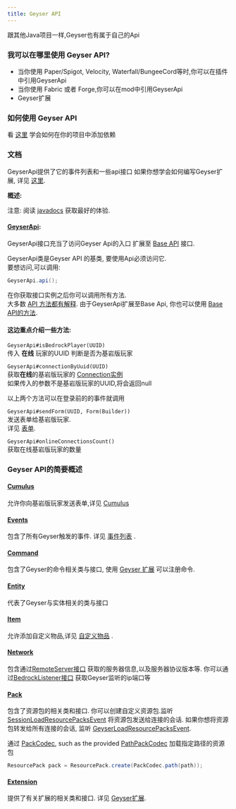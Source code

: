 ```yaml
---
title: Geyser API
---
```


跟其他Java项目一样,Geyser也有属于自己的Api

### 我可以在哪里使用 Geyser API?
- 当你使用 Paper/Spigot, Velocity, Waterfall/BungeeCord等时,你可以在插件中引用GeyserApi
- 当你使用 Fabric 或者 Forge,你可以在mod中引用GeyserApi
- Geyser扩展

### 如何使用 Geyser API
看 [这里](/geyser/getting-started-with-the-api) 学会如何在你的项目中添加依赖

### 文档

GeyserApi提供了它的事件列表和一些api接口
如果你想学会如何编写Geyser扩展, 详见 [这里](/geyser/extensions).

**概述:** <br>
<div class="alert alert-info" role="alert">
    注意: 阅读 <a href="https://repo.opencollab.dev/javadoc/maven-snapshots/org/geysermc/geyser/api/2.1.2-SNAPSHOT">javadocs</a> 获取最好的体验.
</div>

#### [GeyserApi](https://github.com/GeyserMC/Geyser/blob/master/api/src/main/java/org/geysermc/geyser/api/GeyserApi.java):
GeyserApi接口充当了访问Geyser Api的入口
扩展至 [Base API](https://github.com/GeyserMC/api/blob/master/base/src/main/java/org/geysermc/api/GeyserApiBase.java) 接口.

GeyserApi类是Geyser API 的基类, 要使用Api必须访问它.<br>
要想访问,可以调用:
```java
GeyserApi.api();
```

在你获取接口实例之后你可以调用所有方法.<br>
大多数 [API 方法都有解释](https://github.com/GeyserMC/Geyser/blob/master/api/src/main/java/org/geysermc/geyser/api/GeyserApi.java).
由于GeyserApi扩展至Base Api, 你也可以使用 [Base API的方法](https://github.com/GeyserMC/api/blob/master/base/src/main/java/org/geysermc/api/GeyserApiBase.java).


#### 这边重点介绍一些方法:
`GeyserApi#isBedrockPlayer(UUID)`<br>
传入 **在线** 玩家的UUID 判断是否为基岩版玩家

`GeyserApi#connectionByUuid(UUID)`<br>
获取**在线**的基岩版玩家的 [Connection实例](https://github.com/GeyserMC/api/blob/master/base/src/main/java/org/geysermc/api/connection/Connection.java)<br>
如果传入的参数不是基岩版玩家的UUID,将会返回null

<div class="alert alert-info" role="alert">
    以上两个方法可以在登录前的的事件就调用
</div>

`GeyserApi#sendForm(UUID, Form(Builder))`<br>
发送表单给基岩版玩家.<br>
详见 [表单](/floodgate/forms/).

`GeyserApi#onlineConnectionsCount()`<br>
获取在线基岩版玩家的数量

### Geyser API的简要概述

#### [Cumulus](https://github.com/GeyserMC/Cumulus/tree/master/src/main/java/org/geysermc/cumulus) 
允许你向基岩版玩家发送表单,详见 [Cumulus](/geyser/forms/) 

#### [Events](https://github.com/GeyserMC/Geyser/tree/master/api/src/main/java/org/geysermc/geyser/api/event)
包含了所有Geyser触发的事件. 详见 [事件列表](/geyser/events) .

#### [Command](https://github.com/GeyserMC/Geyser/tree/master/api/src/main/java/org/geysermc/geyser/api/command)
包含了Geyser的命令相关类与接口, 使用 [Geyser 扩展](/geyser/extensions) 可以注册命令.

#### [Entity](https://github.com/GeyserMC/Geyser/tree/master/api/src/main/java/org/geysermc/geyser/api/entity)
代表了Geyser与实体相关的类与接口

#### [Item](https://github.com/GeyserMC/Geyser/tree/master/api/src/main/java/org/geysermc/geyser/api/item)
允许添加自定义物品,详见 [自定义物品](/geyser/custom-items) .

#### [Network](https://github.com/GeyserMC/Geyser/tree/master/api/src/main/java/org/geysermc/geyser/api/network)
包含通过[RemoteServer接口](https://github.com/GeyserMC/Geyser/blob/master/api/src/main/java/org/geysermc/geyser/api/network/RemoteServer.java)
获取的服务器信息,以及服务器协议版本等.
你可以通过[BedrockListener接口](https://github.com/GeyserMC/Geyser/blob/master/api/src/main/java/org/geysermc/geyser/api/network/BedrockListener.java)
获取Geyser监听的ip端口等

#### [Pack](https://github.com/GeyserMC/Geyser/tree/master/api/src/main/java/org/geysermc/geyser/api/pack)
包含了资源包的相关类和接口. 你可以创建自定义资源包.监听 [SessionLoadResourcePacksEvent](https://github.com/GeyserMC/Geyser/blob/master/api/src/main/java/org/geysermc/geyser/api/event/bedrock/SessionLoadResourcePacksEvent.java) 将资源包发送给连接的会话.
如果你想将资源包转发给所有连接的会话, 监听 [GeyserLoadResourcePacksEvent](https://github.com/GeyserMC/Geyser/blob/master/api/src/main/java/org/geysermc/geyser/api/event/lifecycle/GeyserLoadResourcePacksEvent.java).

通过 [PackCodec](https://github.com/GeyserMC/Geyser/blob/master/api/src/main/java/org/geysermc/geyser/api/pack/PackCodec.java), such as the provided [PathPackCodec](https://github.com/GeyserMC/Geyser/blob/master/api/src/main/java/org/geysermc/geyser/api/pack/PathPackCodec.java)
加载指定路径的资源包
```java
ResourcePack pack = ResourcePack.create(PackCodec.path(path));
```

#### [Extension](https://github.com/GeyserMC/Geyser/tree/master/api/src/main/java/org/geysermc/geyser/api/extension)
提供了有关扩展的相关类和接口.
详见 [Geyser扩展](/geyser/extensions).